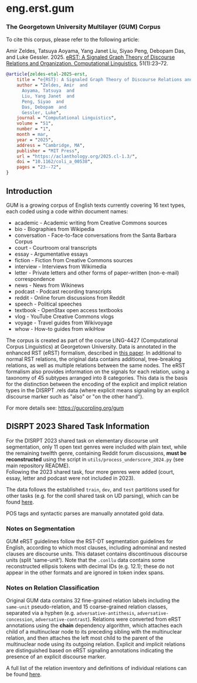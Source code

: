 # eng.erst.gum

### The Georgetown University Multilayer (GUM) Corpus

To cite this corpus, please refer to the following article:

Amir Zeldes, Tatsuya Aoyama, Yang Janet Liu, Siyao Peng, Debopam Das, and Luke Gessler. 2025. [eRST: A Signaled Graph Theory of Discourse Relations and Organization. Computational Linguistics](https://aclanthology.org/2025.cl-1.3/), 51(1):23–72.

```bibtex
@article{zeldes-etal-2025-erst,
    title = "e{RST}: A Signaled Graph Theory of Discourse Relations and Organization",
    author = "Zeldes, Amir  and
      Aoyama, Tatsuya  and
      Liu, Yang Janet  and
      Peng, Siyao  and
      Das, Debopam  and
      Gessler, Luke",
    journal = "Computational Linguistics",
    volume = "51",
    number = "1",
    month = mar,
    year = "2025",
    address = "Cambridge, MA",
    publisher = "MIT Press",
    url = "https://aclanthology.org/2025.cl-1.3/",
    doi = "10.1162/coli_a_00538",
    pages = "23--72",
}
```

## Introduction

GUM is a growing corpus of English texts currently covering 16 text types, each coded using a code within document names:

- academic - Academic writing from Creative Commons sources
- bio - Biographies from Wikipedia
- conversation - Face-to-face conversations from the Santa Barbara Corpus
- court - Courtroom oral transcripts
- essay - Argumentative essays
- fiction - Fiction from Creative Commons sources
- interview - Interviews from Wikimedia
- letter - Private letters and other forms of paper-written (non-e-mail) correspondence
- news - News from Wikinews
- podcast - Podcast recording transcripts
- reddit - Online forum discussions from Reddit
- speech - Political speeches
- textbook - OpenStax open access textbooks
- vlog - YouTube Creative Commons vlogs
- voyage - Travel guides from Wikivoyage
- whow - How-to guides from wikiHow

The corpus is created as part of the course LING-4427 (Computational Corpus Linguistics) at Georgetown University. Data is annotated in the enhanced RST (eRST) formalism, described in 
[this paper](https://aclanthology.org/2025.cl-1.3/). In additional to normal RST relations, the original data contains additional, tree-breaking relations, as well as multiple relations between the same
nodes. The eRST formalism also provides information on the signals for each relation, using a taxonomy of 45 subtypes arranged into 8 categories. This data is the basis for the distinction between
the encoding of the explicit and implicit relation types in the DISRPT .rels data (where explicit means signaling by an explicit discourse marker such as "also" or "on the other hand").

For more details see: https://gucorpling.org/gum

## DISRPT 2023 Shared Task Information

For the DISRPT 2023 shared task on elementary discourse unit segmentation, 
only 11 open text genres were included with plain text, while the remaining twelfth genre, 
containing Reddit forum discussions, **must be reconstructed** using the script 
in `utils/process_underscore_2024.py` (see main repository README).  
Following the 2023 shared task, four more genres were added (court, essay, letter and 
podcast were not included in 2023).

The data follows the established `train`, `dev`, and `test` partitions used for other tasks 
(e.g. for the conll shared task on UD parsing), which can be found [here](https://github.com/amir-zeldes/gum/blob/master/splits.md). 

POS tags and syntactic parses are manually annotated gold data. 

### Notes on Segmentation

GUM eRST guidelines follow the RST-DT segmentation guidelines for English, 
according to which most clauses, 
including adnominal and nested clauses are discourse units. 
This dataset contains discontinuous discourse units (split 'same-unit'). 
Note that the `.conllu` data contains some reconstructed ellipsis tokens with 
decimal IDs (e.g. 12.1); these do not appear in the other formats and are ignored in token 
index spans.


### Notes on Relation Classification

Original GUM data contains 32 fine-grained relation labels including the `same-unit` pseudo-relation, and 15 coarse-grained relation classes, separated via a hyphen (e.g. `adversative-antithesis`, `adversative-concession`, `adversative-contrast`). Relations were converted from eRST annotations using the **chain** dependency algorithm, which attaches each child of a multinuclear node to its preceding sibling with the multinuclear relation, and then attaches the left most child to the parent of the multinuclear node using its outgoing relation. Explicit and implicit relations are distinguished based on eRST signaling annotations indicating the presence of an explicit discourse marker.

A full list of the relation inventory and definitions of individual relations 
can be found [here](https://wiki.gucorpling.org/gum/rst). 